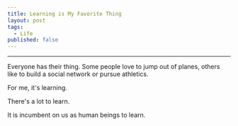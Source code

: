 ```yaml
---
title: Learning is My Favorite Thing
layout: post
tags: 
  - Life
published: false
---
```



------------
Everyone has their thing. Some people love to jump out of planes, others like to build a social network or pursue athletics.

For me, it's learning.

There's a lot to learn.

It is incumbent on us as human beings to learn.